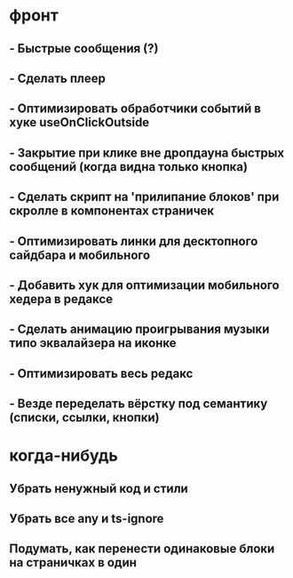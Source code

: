 # фронт

## - Быстрые сообщения (?)

## - Сделать плеер

## - Оптимизировать обработчики событий в хуке useOnClickOutside

## - Закрытие при клике вне дропдауна быстрых сообщений (когда видна только кнопка)

## - Сделать скрипт на 'прилипание блоков' при скролле в компонентах страничек

## - Оптимизировать линки для десктопного сайдбара и мобильного

## - Добавить хук для оптимизации мобильного хедера в редаксе

## - Сделать анимацию проигрывания музыки типо эквалайзера на иконке

## - Оптимизировать весь редакс

## - Везде переделать вёрстку под семантику (списки, ссылки, кнопки)

# когда-нибудь

## Убрать ненужный код и стили

## Убрать все any и ts-ignore

## Подумать, как перенести одинаковые блоки на страничках в один
